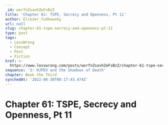 ```yaml
---
_id: worfnZsavhZeFsBzZ
title: 'Chapter 61: TSPE, Secrecy and Openness, Pt 11'
author: Eliezer_Yudkowsky
url: null
slug: chapter-61-tspe-secrecy-and-openness-pt-11
type: post
tags:
  - LessWrong
  - Concept
  - Post
  - Fiction
href: >-
  https://www.lesswrong.com/posts/worfnZsavhZeFsBzZ/chapter-61-tspe-secrecy-and-openness-pt-11
sequence: '3: HJPEV and the Shadows of Death'
chapter: Book the Third
synchedAt: '2022-08-30T08:17:43.474Z'
---
```

# Chapter 61: TSPE, Secrecy and Openness, Pt 11

